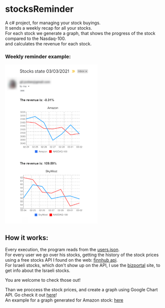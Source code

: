 # stocksReminder
A c# project, for managing your stock buyings.\
It sends a weekly recap for all your stocks.\
For each stock we generate a graph, that shows the progress of the stock compared to the Nasdaq-100.\
and calculates the revenue for each stock.

### Weekly reminder example:
<img src="https://raw.githubusercontent.com/Tom-stack3/stocksReminder/main/images/weekly_email_example.png" alt="" width="300" height="516" />

## How it works:
Every execution, the program reads from the [users.json](/stocksReminder/bin/Debug/users.json).\
For every user we go over his stocks, getting the history of the stock prices using a free stocks API I found on the web: [finnhub api](https://finnhub.io/).\
For Israeli stocks, which don't show up on the API, I use the [bizportal](https://www.bizportal.co.il/) site, to get info about the Israeli stocks.

You are welcome to check those out! 

Than we proccess the stock prices, and create a graph using Google Chart API. Go check it out [here](https://developers.google.com/chart/image/)!\
An example for a graph generated for Amazon stock:
[here](https://chart.googleapis.com/chart?cht=lc&chs=300x225&chd=t:3180.74,3194.5,3159.53,3057.16,3092.93,3146.14,3094.53|13637.5,13580.7998,13223.7002,13194.7002,13302.2002,12828.2998,12909.4004&chxt=x,y&chds=3029.40824021886,3222.25175978114,12186.88481,14278.91499&chxr=1,3029.40824021886,3222.25175978114100&chxl=0:|02-24|02-25|02-26|02-27|02-28|03-01|03-02&chco=3072F3,ff0000&chm=D,0999FF,0,0,2&chg=14.2857142857143,10&chtt=Amazon&chdl=Amazon|NASDAQ-100&chdlp=b)


